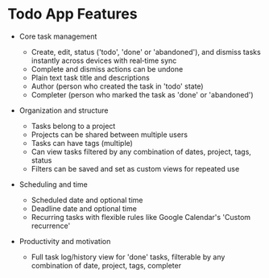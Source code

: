 # Todo App Features

- Core task management
  - Create, edit, status ('todo', 'done' or 'abandoned'), and dismiss tasks instantly across devices with real‑time sync
  - Complete and dismiss actions can be undone
  - Plain text task title and descriptions
  - Author (person who created the task in 'todo' state)
  - Completer (person who marked the task as 'done' or 'abandoned')

- Organization and structure
  - Tasks belong to a project
  - Projects can be shared between multiple users
  - Tasks can have tags (multiple)
  - Can view tasks filtered by any combination of dates, project, tags, status
  - Filters can be saved and set as custom views for repeated use

- Scheduling and time
  - Scheduled date and optional time
  - Deadline date and optional time
  - Recurring tasks with flexible rules like Google Calendar's 'Custom recurrence'

- Productivity and motivation
  - Full task log/history view for 'done' tasks, filterable by any combination of date, project, tags, completer
